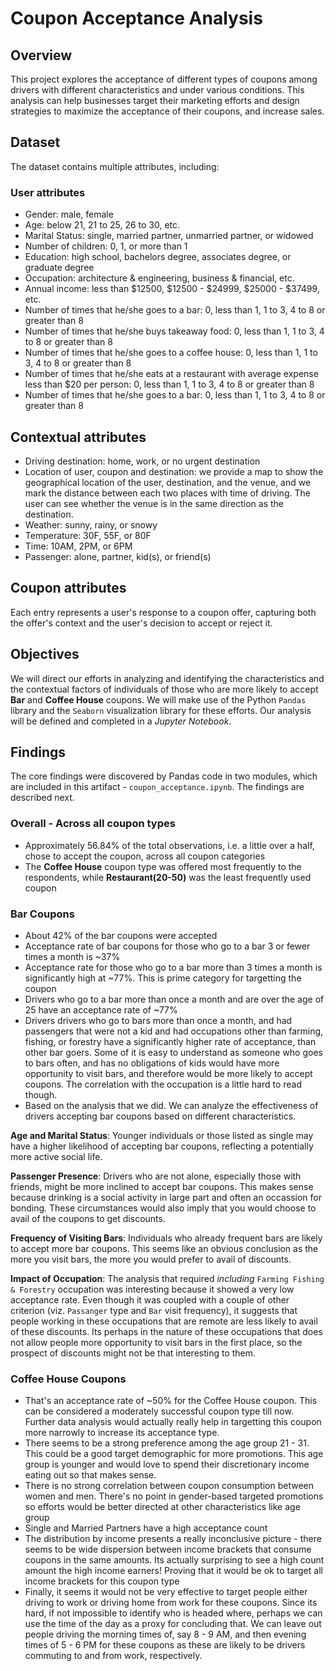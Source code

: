 # Coupon Acceptance Analysis

## Overview

This project explores the acceptance of different types of coupons among
drivers with different characteristics and under various conditions. This
analysis can help businesses target their marketing efforts and design
strategies to maximize the acceptance of their coupons, and increase sales.

## Dataset

The dataset contains multiple attributes, including:

### User attributes
* Gender: male, female
* Age: below 21, 21 to 25, 26 to 30, etc.
* Marital Status: single, married partner, unmarried partner, or widowed
* Number of children: 0, 1, or more than 1
* Education: high school, bachelors degree, associates degree, or graduate degree
* Occupation: architecture & engineering, business & financial, etc.
* Annual income: less than $12500, $12500 - $24999, $25000 - $37499, etc.
* Number of times that he/she goes to a bar: 0, less than 1, 1 to 3, 4 to 8 or greater than 8
* Number of times that he/she buys takeaway food: 0, less than 1, 1 to 3, 4 to 8 or greater than 8
* Number of times that he/she goes to a coffee house: 0, less than 1, 1 to 3, 4 to 8 or greater than 8
* Number of times that he/she eats at a restaurant with average expense less than $20 per person: 0, less than 1, 1 to 3, 4 to 8 or greater than 8
* Number of times that he/she goes to a bar: 0, less than 1, 1 to 3, 4 to 8 or greater than 8

## Contextual attributes
* Driving destination: home, work, or no urgent destination
* Location of user, coupon and destination: we provide a map to show the geographical location of the user, destination, and the venue, and we mark the distance between each two places with time of driving. The user can see whether the venue is in the same direction as the destination.
* Weather: sunny, rainy, or snowy
* Temperature: 30F, 55F, or 80F
* Time: 10AM, 2PM, or 6PM
* Passenger: alone, partner, kid(s), or friend(s)

## Coupon attributes

Each entry represents a user's response to a coupon offer, capturing both the
offer's context and the user's decision to accept or reject it.


## Objectives

We will direct our efforts in analyzing and identifying the characteristics and
the contextual factors of individuals of those who are more likely to accept
__Bar__ and __Coffee House__ coupons. We will make use of the Python `Pandas`
library and the `Seaborn` visualization library for these efforts. Our analysis
will be defined and completed in a _Jupyter Notebook_.

## Findings
The core findings were discovered by Pandas code in two modules, which are included in this artifact - `coupon_acceptance.ipynb`. The findings are described next.

### Overall - Across all coupon types
* Approximately 56.84% of the total observations, i.e. a little over a half, chose to accept the coupon, across all coupon categories
* The __Coffee House__ coupon type was offered most frequently to the respondents, while __Restaurant(20-50)__ was the least frequently used coupon

### Bar Coupons
* About 42% of the bar coupons were accepted
* Acceptance rate of bar coupons for those who go to a bar 3 or fewer times a month is ~37%
* Acceptance rate for those who go to a bar more than 3 times a month is significantly high at ~77%. This is prime category for targetting the coupon
* Drivers who go to a bar more than once a month and are over the age of 25 have an acceptance rate of ~77%
* Drivers drivers who go to bars more than once a month, and had passengers that were not a kid and had occupations other than farming, fishing, or forestry have a significantly higher rate of acceptance, than other bar goers. Some of it is easy to understand as someone who goes to bars often, and has no obligations of kids would have more opportunity to visit bars, and therefore would be more likely to accept coupons. The correlation with the occupation is a little hard to read though.
* Based on the analysis that we did. We can analyze the effectiveness of drivers accepting bar coupons based on different characteristics.

__Age and Marital Status__: Younger individuals or those listed as single may have a higher likelihood of accepting bar coupons, reflecting a potentially more active social life.

__Passenger Presence__: Drivers who are not alone, especially those with friends, might be more inclined to accept bar coupons. This makes sense because drinking is a social activity in large part and often an occassion for bonding. These circumstances would also imply that you would choose to avail of the coupons to get discounts.

__Frequency of Visiting Bars__: Individuals who already frequent bars are likely to accept more bar coupons. This seems like an obvious conclusion as the more you visit bars, the more you would prefer to avail of discounts.

__Impact of Occupation__: The analysis that required _including_ `Farming Fishing & Forestry` occupation was interesting because it showed a very low acceptance rate. Even though it was coupled with a couple of other criterion (viz. `Passanger` type and `Bar` visit frequency), it suggests that people working in these occupations that are remote are less likely to avail of these discounts. Its perhaps in the nature of these occupations that does not allow people more opportunity to visit bars in the first place, so the prospect of discounts might not be that interesting to them.


### Coffee House Coupons

* That's an acceptance rate of ~50% for the Coffee House coupon. This can be considered a moderately successful coupon type till now. Further data analysis would actually really help in targetting this coupon more narrowly to increase its acceptance type. 
* There seems to be a strong preference among the age group 21 - 31. This could be a good target demographic for more promotions. This age group is younger and would love to spend their discretionary income eating out so that makes sense.
* There is no strong correlation between coupon consumption between women and men. There's no point in gender-based targeted promotions so efforts would be better directed at other characteristics like age group
* Single and Married Partners have a high acceptance count
* The distribution by income presents a really inconclusive picture - there seems to be wide dispersion between income brackets that consume coupons in the same amounts. Its actually surprising to see a high count amount the high income earners! Proving that it would be ok to target all income brackets for this coupon type
* Finally, it seems it would not be very effective to target people either driving to work or driving home from work for these coupons. Since its hard, if not impossible to identify who is headed where, perhaps we can use the time of the day as a proxy for concluding that. We can leave out people driving the morning times of, say 8 - 9 AM, and then evening times of 5 - 6 PM for these coupons as these are likely to be drivers commuting to and from work, respectively.

